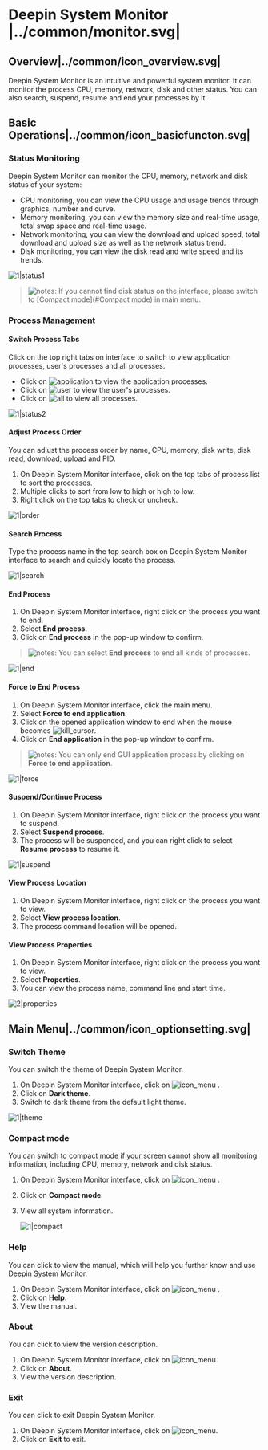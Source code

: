 # Deepin System Monitor |../common/monitor.svg|

## Overview|../common/icon_overview.svg|

Deepin System Monitor is an intuitive and powerful system monitor. It can monitor the process CPU, memory, network, disk and other status. You can also search, suspend, resume and end your processes by it.


## Basic Operations|../common/icon_basicfuncton.svg|

### Status Monitoring

Deepin System Monitor can monitor the CPU, memory, network and disk status of your system:

- CPU monitoring, you can view the CPU usage and usage trends through graphics, number and curve.
- Memory monitoring, you can view the memory size and real-time usage, total swap space and real-time usage.
- Network monitoring, you can view the download and upload speed, total download and upload size as well as the network status trend.
- Disk monitoring, you can view the disk read and write speed and its trends.

![1|status1](jpg/status1.jpg)

> ![notes](icon/notes.svg): If you cannot find disk status on the interface, please switch to [Compact mode](#Compact mode) in main menu.

### Process Management

#### Switch Process Tabs

Click on the top right tabs on interface to switch to view application processes, user's processes and all processes.

- Click on ![application](icon/application.png) to view the application processes.
- Click on ![user](icon/user.png) to view the user's processes.
- Click on ![all](icon/all.png) to view all processes.

![1|status2](jpg/status2.jpg)

#### Adjust Process Order

You can adjust the process order by name, CPU, memory, disk write, disk read, download, upload and PID.

1. On Deepin System Monitor interface, click on the top tabs of process list to sort the processes.
2. Multiple clicks to sort from low to high or high to low.
3. Right click on the top tabs to check or uncheck.

![1|order](jpg/order.jpg)


#### Search Process

Type the process name in the top search box on Deepin System Monitor interface to search and quickly locate the process.

![1|search](jpg/search.jpg)

#### End Process

1. On Deepin System Monitor interface, right click on the process you want to end.
2. Select **End process**.
3. Click on **End process** in the pop-up window to confirm.

> ![notes](icon/notes.svg): You can select **End process** to end all kinds of processes.

![1|end](jpg/end.jpg)

#### Force to End Process

1. On Deepin System Monitor interface, click the main menu.
2. Select **Force to end application**.
3. Click on the opened application window to end when the mouse becomes ![kill_cursor](icon/kill_cursor.png).
4. Click on **End application** in the pop-up window to confirm.

> ![notes](icon/notes.svg): You can only end GUI application process by clicking on **Force to end application**.


![1|force](jpg/force.jpg)

#### Suspend/Continue Process

1. On Deepin System Monitor interface, right click on the process you want to suspend.
2. Select **Suspend process**.
3. The process will be suspended, and you can right click to select **Resume process** to resume it.

![1|suspend](jpg/suspend.jpg)


#### View Process Location

1. On Deepin System Monitor interface, right click on the process you want to view.
2. Select **View process location**.
3. The process command location will be opened.


#### View Process Properties

1. On Deepin System Monitor interface, right click on the process you want to view.
2. Select **Properties**.
3. You can view the process name, command line and start time.

![2|properties](jpg/properties.jpg)


## Main Menu|../common/icon_optionsetting.svg|

### Switch Theme

You can switch the theme of Deepin System Monitor.

1. On Deepin System Monitor interface, click on ![icon_menu](icon/icon_menu.svg) .
2. Click on **Dark theme**.
3. Switch to dark theme from the default light theme.

![1|theme](jpg/theme.jpg)

### Compact mode

You can switch to compact mode if your screen cannot show all monitoring information, including CPU, memory, network and disk status.

1. On Deepin System Monitor interface, click on ![icon_menu](icon/icon_menu.svg) .

2. Click on **Compact mode**.

3. View all system information.

   ![1|compact](jpg/compact.jpg)

### Help

You can click to view the manual, which will help you further know and use Deepin System Monitor.

1. On Deepin System Monitor interface, click on ![icon_menu](icon/icon_menu.svg) .
2. Click on **Help**.
3. View the manual.





### About

You can click to view the version description.

1. On Deepin System Monitor interface, click on ![icon_menu](icon/icon_menu.svg).
2. Click on **About**.
3. View the version description.




### Exit

You can click to exit Deepin System Monitor.

1. On Deepin System Monitor interface, click on ![icon_menu](icon/icon_menu.svg).
2. Click on **Exit** to exit.
